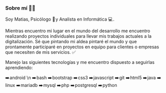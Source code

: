 ### Sobre mí 👨‍💻 

<!--
**m-cea/m-cea** is a ✨ _special_ ✨ repository because its `README.md` (this file) appears on your GitHub profile.

Here are some ideas to get you started:

- 🔭 I’m currently working on ...
- 🌱 I’m currently learning ...
- 👯 I’m looking to collaborate on ...
- 🤔 I’m looking for help with ...
- 💬 Ask me about ...
- 📫 How to reach me: ...
- 😄 Pronouns: ...
- ⚡ Fun fact: ...
-->


Soy Matias, Psicólogo 💬 y Analista en Informática 💻 . 

Mientras encuentro mi lugar en el mundo del desarrollo me encuentro realizando proyectos individuales para llevar mis trabajos actuales a la digitalización. Sé que pintando mi aldea pintaré el mundo y que prontamente participaré en proyectos en equipo para clientes o empresas que necesiten de mis servicios. ✅ 

Manejo las siguientes tecnologías y me encuentro dispuesto a seguirlas aprendiendo:

➡️ android \n
➡️ bash 
➡️ bootstrap 
➡️ css3
➡️ javascript
➡️ git 
➡️ html5 
➡️ java 
➡️ linux 
➡️ mariadb 
➡️ mysql 
➡️ php 
➡️ postgresql 
➡️ python 
  

  

